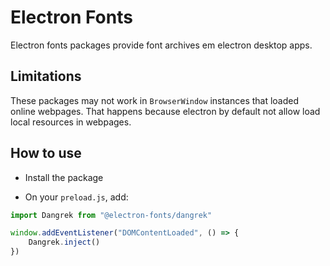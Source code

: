 # Electron Fonts

Electron fonts packages provide font archives em electron desktop apps.

## Limitations

These packages may not work in `BrowserWindow` instances that loaded online webpages. That happens because electron by default not allow load local resources in webpages.

## How to use

* Install the package

* On your `preload.js`, add:

```ts
import Dangrek from "@electron-fonts/dangrek"

window.addEventListener("DOMContentLoaded", () => {
    Dangrek.inject()
})
```